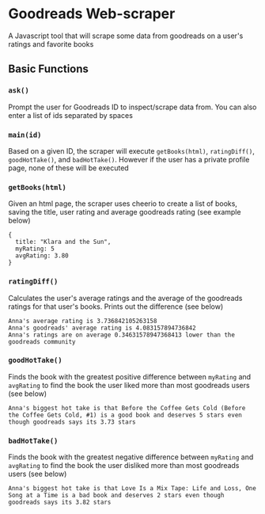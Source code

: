 # Goodreads Web-scraper
A Javascript tool that will scrape some data from goodreads on a user's ratings and favorite books

## Basic Functions

### `ask()`
Prompt the user for Goodreads ID to inspect/scrape data from. You can also enter a list of ids separated by spaces

### `main(id)`
Based on a given ID, the scraper will execute `getBooks(html)`, `ratingDiff()`, `goodHotTake()`, and `badHotTake()`. However if the user has a private profile page, none of these will be executed

### `getBooks(html)`
Given an html page, the scraper uses cheerio to create a list of books, saving the title, user rating and average goodreads rating (see example below)

    {
      title: "Klara and the Sun", 
      myRating: 5
      avgRating: 3.80
    }

### `ratingDiff()`
Calculates the user's average ratings and the average of the goodreads ratings for that user's books. Prints out the difference (see below)

    Anna's average rating is 3.736842105263158
    Anna's goodreads' average rating is 4.083157894736842
    Anna's ratings are on average 0.34631578947368413 lower than the goodreads community

### `goodHotTake()`
Finds the book with the greatest positive difference between `myRating` and `avgRating` to find the book the user liked more than most goodreads users (see below)

    Anna's biggest hot take is that Before the Coffee Gets Cold (Before the Coffee Gets Cold, #1) is a good book and deserves 5 stars even though goodreads says its 3.73 stars

### `badHotTake()`
Finds the book with the greatest negative difference between `myRating` and `avgRating` to find the book the user disliked more than most goodreads users (see below)

    Anna's biggest hot take is that Love Is a Mix Tape: Life and Loss, One Song at a Time is a bad book and deserves 2 stars even though goodreads says its 3.82 stars